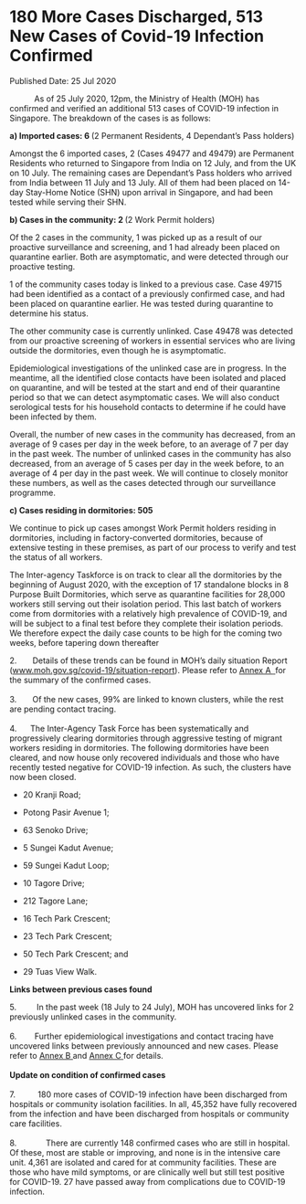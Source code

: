 <html>
    <meta http-equiv="Content-Type" content="text/html; charset=utf-8"/>
    <meta charset="utf-8"/>
    <title> 180 More Cases Discharged, 513 New Cases of Covid-19 Infection Confirmed</title>
    <body><h1> 180 More Cases Discharged, 513 New Cases of Covid-19 Infection Confirmed</h1>
    <p>Published Date: 25 Jul 2020</p> <div><p>&nbsp; &nbsp; &nbsp; &nbsp; &nbsp; &nbsp;As of 25 July 2020, 12pm, the Ministry of Health (MOH) has confirmed and verified an additional 513 cases of COVID-19 infection in Singapore. The breakdown of the cases is as follows:</p><p><strong>a) Imported cases: 6&nbsp;</strong>(2 Permanent Residents, 4 Dependant’s Pass holders)</p><p>Amongst the 6 imported cases, 2 (Cases 49477 and 49479) are Permanent Residents who returned to Singapore from India on 12 July, and from the UK on 10 July. The remaining cases are Dependant’s Pass holders who arrived from India between 11 July and 13 July. All of them had been placed on 14-day Stay-Home Notice (SHN) upon arrival in Singapore, and had been tested while serving their SHN.</p><p><strong>b) Cases in the community: 2&nbsp;</strong>(2 Work Permit holders)<br></p><p>Of the 2 cases in the community, 1 was picked up as a result of our proactive surveillance and screening, and 1 had already been placed on quarantine earlier. Both are asymptomatic, and were detected through our proactive testing.</p><p>1 of the community cases today is linked to a previous case. Case 49715 had been identified as a contact of a previously confirmed case, and had been placed on quarantine earlier. He was tested during quarantine to determine his status.&nbsp;&nbsp;</p><p>The other community case is currently unlinked. Case 49478 was detected from our proactive screening of workers in essential services who are living outside the dormitories, even though he is asymptomatic.</p><p>Epidemiological investigations of the unlinked case are in progress. In the meantime, all the identified close contacts have been isolated and placed on quarantine, and will be tested at the start and end of their quarantine period so that we can detect asymptomatic cases. We will also conduct serological tests for his household contacts to determine if he could have been infected by them.</p><p>Overall, the number of new cases in the community has decreased, from an average of 9 cases per day in the week before, to an average of 7 per day in the past week. The number of unlinked cases in the community has also decreased, from an average of 5 cases per day in the week before, to an average of 4 per day in the past week.&nbsp;We will continue to closely monitor these numbers, as well as the cases detected through our surveillance programme.</p><p><strong>c) Cases residing in dormitories: 505</strong></p><p>We continue to pick up cases amongst Work Permit holders residing in dormitories, including in factory-converted dormitories, because of extensive testing in these premises, as part of our process to verify and test the status of all workers.</p><p>The Inter-agency Taskforce is on track to clear all the dormitories by the beginning of August 2020, with the exception of 17 standalone blocks in 8 Purpose Built Dormitories, which serve as quarantine facilities for 28,000 workers still serving out their isolation period. This last batch of workers come from dormitories with a relatively high prevalence of COVID-19, and will be subject to a final test before they complete their isolation periods. We therefore expect the daily case counts to be high for the coming two weeks, before tapering down thereafter</p><p>2.&nbsp; &nbsp; &nbsp; &nbsp;Details of these trends can be found in MOH’s daily situation Report (<a href="http://www.moh.gov.sg/covid-19/situation-report">www.moh.gov.sg/covid-19/situation-report</a>). Please refer to&nbsp;<u><a href="/docs/librariesprovider5/pressroom/annex-a-(25-jul).pdf?sfvrsn=dac55a0e_0" title="Annex A ">Annex A&nbsp;</a>&nbsp;</u>for the summary of the confirmed cases.<br><br>3.&nbsp; &nbsp; &nbsp; &nbsp;Of the new cases, 99% are linked to known clusters, while the rest are pending contact tracing.<br><br>4.&nbsp; &nbsp; &nbsp; The Inter-Agency Task Force has been systematically and progressively clearing dormitories through aggressive testing of migrant workers residing in dormitories. The following dormitories have been cleared, and now house only recovered individuals and those who have recently tested negative for COVID-19 infection. As such, the clusters have now been closed.</p></div><div><ul><li><p>20 Kranji Road;</p></li><li><p>Potong Pasir Avenue 1;</p></li><li><p>63 Senoko Drive;</p></li><li><p>5 Sungei Kadut Avenue;</p></li><li><p>59 Sungei Kadut Loop;</p></li><li><p>10 Tagore Drive;</p></li><li><p>212 Tagore Lane;</p></li><li><p>16 Tech Park Crescent;</p></li><li><p>23 Tech Park Crescent;</p></li><li><p>50 Tech Park Crescent; and</p></li><li><p>29 Tuas View Walk.</p></li></ul></div><p><strong>Links between previous cases found</strong></p><p>5.&nbsp; &nbsp; &nbsp; &nbsp; &nbsp;In the past week (18 July to 24 July), MOH has uncovered links for 2 previously unlinked cases in the community.<br><br>6.&nbsp; &nbsp; &nbsp; &nbsp; Further epidemiological investigations and contact tracing have uncovered links between previously announced and new cases. Please refer to&nbsp;<u><u><a href="/docs/librariesprovider5/pressroom/annex-b-(25-jul).pdf?sfvrsn=2dce3ec4_0">Annex B</a>&nbsp;</u></u>and&nbsp;<u><a href="/docs/librariesprovider5/pressroom/annex-c-(25-jul).pdf?sfvrsn=67465ac8_0" title="Annex C">Annex C</a>&nbsp;</u>for details.<br><br><strong>Update on condition of confirmed cases<br></strong><br>7.&nbsp; &nbsp; &nbsp; &nbsp; &nbsp; 180 more cases of COVID-19 infection have been discharged from hospitals or community isolation facilities. In all, 45,352 have fully recovered from the infection and have been discharged from hospitals or community care facilities.<br><br>8.&nbsp; &nbsp; &nbsp; &nbsp; &nbsp; &nbsp; &nbsp;There are currently 148 confirmed cases who are still in hospital. Of these, most are stable or improving, and none is in the intensive care unit. 4,361 are isolated and cared for at community facilities. These are those who have mild symptoms, or are clinically well but still test positive for COVID-19. 27 have passed away from complications due to COVID-19 infection.</p></body>
</html>